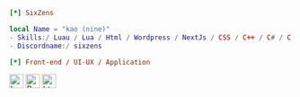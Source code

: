 ```ini
[*] SixZens
```

```lua
local Name = "kao (nine)"
- Skills:/ Luau / Lua / Html / Wordpress / NextJs / CSS / C++ / C# / C / Python / Kotlin / NuxtJs / vue 
- Discordname:/ sixzens
```

```ini
[*] Front-end / UI-UX / Application
```
[<img src="https://img.shields.io/badge/Lua-2C2D72?logo=Lua" title="Lua" height="25" />](https://www.lua.org/)
[<img src="https://img.shields.io/badge/Roblox-Studio-00A2FF?logo=robloxstudio?" title="RobloxStudio" height="25" />](https://create.roblox.com/landing)
[<img src="https://img.shields.io/badge/html-E34F26?logo=html?" title="html" height="25" />](https://www.w3schools.com/html/)
